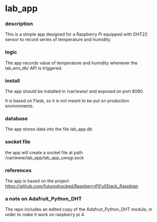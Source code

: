 # lab_app

### description

This is a simple app designed for a Raspberry Pi equipped with DHT22 sensor to record series of temperature and humidity.

### logic

The app records value of temperature and humidity whenever the lab_env_db/ API is triggered.

### install

The app should be installed in /var/www/ and exposed on port 8080.

It is based on Flask, so it is not meant to be put on production environments.

### database

The app stores data into the file lab_app.db

### socket file

the app will create a socket file at path /var/www/lab_app/lab_app_uwsgi.sock

### references

The app is based on the project https://github.com/futureshocked/RaspberryPiFullStack_Raspbian

### a note on Adafruit_Python_DHT

The repo includes an edited copy of the Adafruit_Python_DHT module, in order to make it work on raspberry pi 4.
